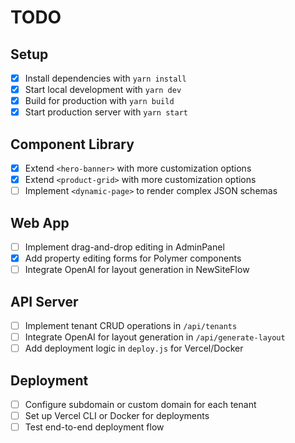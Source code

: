 # TODO

## Setup
- [x] Install dependencies with `yarn install`
- [x] Start local development with `yarn dev`
- [x] Build for production with `yarn build`
- [x] Start production server with `yarn start`

## Component Library
- [x] Extend `<hero-banner>` with more customization options
- [x] Extend `<product-grid>` with more customization options
- [ ] Implement `<dynamic-page>` to render complex JSON schemas

## Web App
- [ ] Implement drag-and-drop editing in AdminPanel
- [x] Add property editing forms for Polymer components
- [ ] Integrate OpenAI for layout generation in NewSiteFlow

## API Server
- [ ] Implement tenant CRUD operations in `/api/tenants`
- [ ] Integrate OpenAI for layout generation in `/api/generate-layout`
- [ ] Add deployment logic in `deploy.js` for Vercel/Docker

## Deployment
- [ ] Configure subdomain or custom domain for each tenant
- [ ] Set up Vercel CLI or Docker for deployments
- [ ] Test end-to-end deployment flow 
